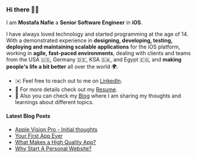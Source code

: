 ### Hi there 👋🏻 

I am **Mostafa Nafie** a **Senior Software Engineer** in **iOS**.

I have always loved technology and started programming at the age of 14. With a demonstrated experience in **designing, developing, testing, deploying and maintaining scalable applications** for the iOS platform, working in **agile, fast-paced environments**, dealing with clients and teams from the USA 🇺🇸, Germany 🇩🇪, KSA 🇸🇦, and Egypt 🇪🇬, and **making people's life a bit better** all over the world 🌍.

- ✉️ Feel free to reach out to me on [LinkedIn](https://www.linkedin.com/in/mostafanafie/).
- 🔖 For more details check out my [Resume](https://nafie.dev/resume.html).
- 📒 Also you can check my [Blog](https://nafie.dev/) where I am sharing my thoughts and learnings about different topics.

#### Latest Blog Posts
<!-- BLOG-POST-LIST:START -->
- [Apple Vision Pro - Initial thoughts](https://nafie.dev/blog/apple-vision-pro-initial-thoughts)
- [Your First App Ever](https://nafie.dev/blog/your-first-app-ever)
- [What Makes a High Quality App?](https://nafie.dev/blog/what-makes-high-quality-app)
- [Why Start A Personal Website?](https://nafie.dev/blog/why-start-a-personal-website)
<!-- BLOG-POST-LIST:END -->
